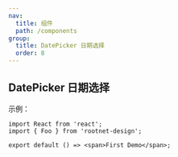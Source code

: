 ```yaml
---
nav:
  title: 组件
  path: /components
group:
  title: DatePicker 日期选择
  order: 8
---
```


## DatePicker 日期选择

示例：

```tsx
import React from 'react';
import { Foo } from 'rootnet-design';

export default () => <span>First Demo</span>;
```

<API />
